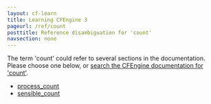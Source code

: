 ```yaml
---
layout: cf-learn
title: Learning CFEngine 3
pageurl: /ref/count
posttitle: Reference disambiguation for 'count'
navsection: none
---
```


The term 'count' could refer to several sections in the documentation. Please choose one below, or
[search the CFEngine documentation for 'count'](http://cfengine.com/docs/latest/search.html?q=count).

- [process_count](http://cfengine.com/docs/latest/reference-promise-types-processes.html#process_count)
- [sensible_count](http://cfengine.com/docs/latest/reference-promise-types-storage.html#sensible_count)
